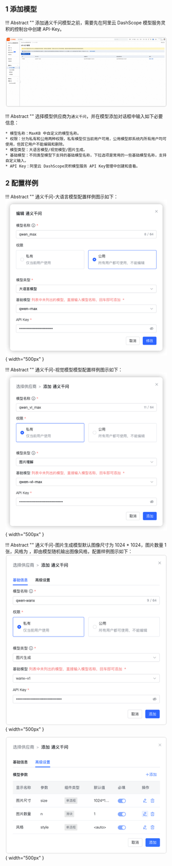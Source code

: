## 1 添加模型

!!! Abstract ""
    添加通义千问模型之前，需要先在阿里云 DashScope 模型服务灵积的控制台中创建 API-Key。

![通义千问 APIkey](../../img/model/tongyi_apikey.png)

!!! Abstract ""
    选择模型供应商为`通义千问`，并在模型添加对话框中输入如下必要信息：

    * 模型名称：MaxKB 中自定义的模型名称。  
    * 权限：分为私有和公用两种权限，私有模型仅当前用户可用，公用模型即系统内所有用户均可使用，但其它用户不能编辑和删除。   
    * 模型类型：大语言模型/视觉模型/图片生成。   
    * 基础模型：不同类型模型下支持的基础模型名称，下拉选项是常用的一些基础模型名称，支持自定义输入。        
    * API Key：阿里云 DashScope灵积模型服务 API Key管理中创建和查看。

## 2 配置样例

!!! Abstract ""
    通义千问-大语言模型配置样例图示如下：
![通义千问 大语言模型](../../img/model/tongyi_llm.png){ width="500px" }

!!! Abstract ""
    通义千问-视觉模型模型配置样例图示如下：
![通义千问 图片模型](../../img/model/tongyi_vision.png){ width="500px" }

!!! Abstract ""
    通义千问-图片生成模型默认图像尺寸为 1024 * 1024，图片数量 1 张，风格为 <auto>，即由模型随机输出图像风格，配置样例图示如下：
![通义千问 图片模型](../../img/model/tongyi_vision_gen1.png){ width="500px" } 

![通义千问 图片模型](../../img/model/tongyi_vision_gen2.png){ width="500px" }
